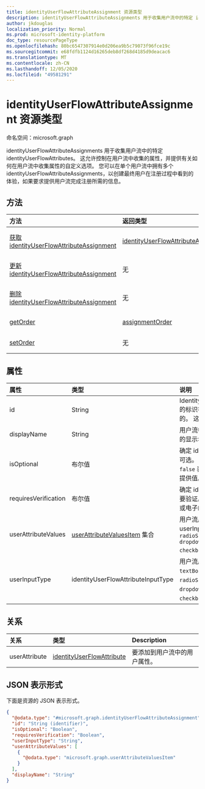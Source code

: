 ```yaml
---
title: identityUserFlowAttributeAssignment 资源类型
description: identityUserFlowAttributeAssignments 用于收集用户流中的特定 identityUserFlowAttributes。
author: jkdouglas
localization_priority: Normal
ms.prod: microsoft-identity-platform
doc_type: resourcePageType
ms.openlocfilehash: 80bc6547307914e0d206ea9b5c79073f96fce19c
ms.sourcegitcommit: e68fdfb1124d16265deb8df268d4185d9deacac6
ms.translationtype: MT
ms.contentlocale: zh-CN
ms.lasthandoff: 12/05/2020
ms.locfileid: "49581291"
---
```

# <a name="identityuserflowattributeassignment-resource-type"></a>identityUserFlowAttributeAssignment 资源类型

命名空间：microsoft.graph

identityUserFlowAttributeAssignments 用于收集用户流中的特定 identityUserFlowAttributes。 这允许控制在用户流中收集的属性，并提供有关如何在用户流中收集属性的自定义选项。 您可以在单个用户流中拥有多个 identityUserFlowAttributeAssignments，以创建最终用户在注册过程中看到的体验，如果要求提供用户流完成注册所需的信息。

## <a name="methods"></a>方法

|方法|返回类型|Description|
|:---|:---|:---|
|[获取 identityUserFlowAttributeAssignment](../api/identityuserflowattributeassignment-get.md)|[identityUserFlowAttributeAssignment](../resources/identityuserflowattributeassignment.md)|读取 identityUserFlowAttributeAssignment 对象的属性和关系。|
|[更新 identityUserFlowAttributeAssignment](../api/identityuserflowattributeassignment-update.md)|无|更新 identityUserFlowAttributeAssignment 对象的属性。|
|[删除 identityUserFlowAttributeAssignment](../api/identityuserflowattributeassignment-delete.md)|无|删除特定的 identityUserFlowAttributeAssignment 对象。|
|[getOrder](../api/identityuserflowattributeassignment-getorder.md)|[assignmentOrder](../resources/assignmentorder.md)|获取在用户流中收集的 identityUserFlowAttributes 的顺序。|
|[setOrder](../api/identityuserflowattributeassignment-setorder.md)|无|设置在用户流中收集的 identityUserFlowAttributes 的顺序。|

## <a name="properties"></a>属性

|属性|类型|说明|
|:---|:---|:---|
|id|String|IdentityUserFlowAttributeAssignment 的标识符。 此标识符在创建后是不可变的。 这是一个只读属性。|
|displayName|String|用户流中的 identityUserFlowAttribute 的显示名称。|
|isOptional|布尔值|确定 identityUserFlowAttribute 是否为可选。 `true` 表示用户不必提供值。 `false` 表示用户无法完成注册，而无需提供值。|
|requiresVerification|布尔值|确定 identityUserFlowAttribute 是否需要验证。 这仅用于验证用户的电话号码或电子邮件地址。|
|userAttributeValues|[userAttributeValuesItem](../resources/userattributevaluesitem.md) 集合|用户流属性的输入选项。 仅当 userInputType 为、或时才适用 `radioSingleSelect` `dropdownSingleSelect` `checkboxMultiSelect` 。|
|userInputType|identityUserFlowAttributeInputType|用户流属性的输入类型。 可取值为：`textBox`、`dateTimeDropdown`、`radioSingleSelect`、`dropdownSingleSelect`、`emailBox`、`checkboxMultiSelect`。|

## <a name="relationships"></a>关系

|关系|类型|Description|
|:---|:---|:---|
|userAttribute|[identityUserFlowAttribute](../resources/identityuserflowattribute.md)|要添加到用户流中的用户属性。|

## <a name="json-representation"></a>JSON 表示形式

下面是资源的 JSON 表示形式。
<!-- {
  "blockType": "resource",
  "keyProperty": "id",
  "@odata.type": "microsoft.graph.identityUserFlowAttributeAssignment",
  "baseType": "",
  "openType": false
}
-->

``` json
{
  "@odata.type": "#microsoft.graph.identityUserFlowAttributeAssignment",
  "id": "String (identifier)",
  "isOptional": "Boolean",
  "requiresVerification": "Boolean",
  "userInputType": "String",
  "userAttributeValues": [
    {
      "@odata.type": "microsoft.graph.userAttributeValuesItem"
    }
  ],
  "displayName": "String"
}
```

